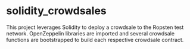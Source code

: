 # solidity_crowdsales
This project leverages Solidity to deploy a crowdsale to the Ropsten test network.  OpenZeppelin libraries are imported and several crowdsale functions are bootstrapped to build each respective crowdsale contract. 
